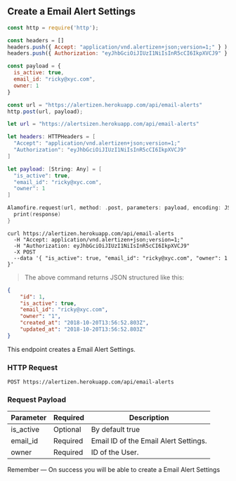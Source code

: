 ## Create a Email Alert Settings

```javascript
const http = require('http');

const headers = [] 
headers.push({ Accept: "application/vnd.alertizen+json;version=1;" } ); 
headers.push({ Authorization: "eyJhbGciOiJIUzI1NiIsInR5cCI6IkpXVCJ9" } ); 

const payload = {
  is_active: true,
  email_id: "ricky@xyc.com", 
  owner: 1
}

const url = "https://alertizen.herokuapp.com/api/email-alerts"
http.post(url, payload);
```

```swift
let url = "https://alertsizen.herokuapp.com/api/email-alerts"

let headers: HTTPHeaders = [
  "Accept": "application/vnd.alertizen+json;version=1;"
  "Authorization": "eyJhbGciOiJIUzI1NiIsInR5cCI6IkpXVCJ9"
]

let payload: [String: Any] = [
  "is_active": true,
  "email_id": "ricky@xyc.com", 
  "owner": 1
]

Alamofire.request(url, method: .post, parameters: payload, encoding: JSONEncoding.default, headers: headers).responseJSON { response in
  print(response)
}
```


```shell
curl https://alertizen.herokuapp.com/api/email-alerts
  -H "Accept: application/vnd.alertizen+json;version=1;"
  -H "Authorization: eyJhbGciOiJIUzI1NiIsInR5cCI6IkpXVCJ9"
  -X POST
  --data '{ "is_active": true, "email_id": "ricky@xyc.com", "owner": 1 }'
```

> The above command returns JSON structured like this:

```json
{
    "id": 1,
    "is_active": true,
    "email_id": "ricky@xyc.com",
    "owner": "1",
    "created_at": "2018-10-20T13:56:52.803Z",
    "updated_at": "2018-10-20T13:56:52.803Z"
}
```

This endpoint creates a Email Alert Settings.

### HTTP Request

`POST https://alertizen.herokuapp.com/api/email-alerts`

### Request Payload

Parameter | Required | Description
--------- | ------- | -----------
is_active | Optional | By default true
email_id | Required | Email ID of the Email Alert Settings.
owner | Required | ID of the User.



<aside class="success">
Remember — On success you will be able to create a Email Alert Settings
</aside>



